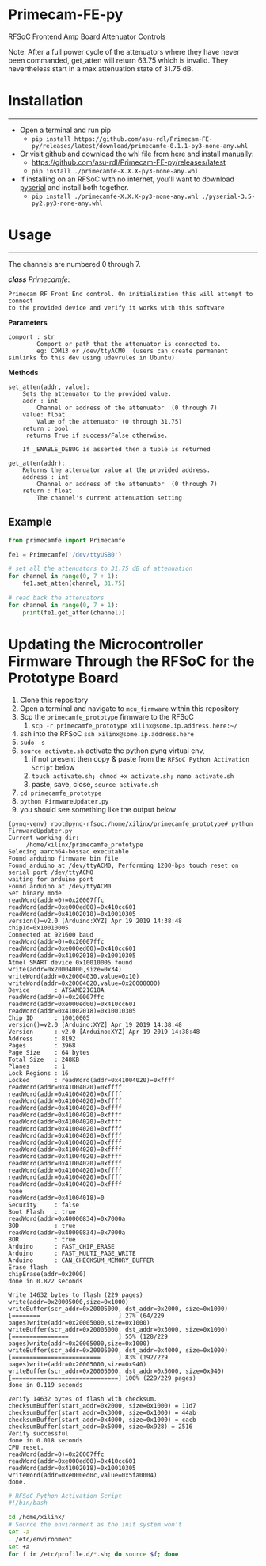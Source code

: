 # Primecam-FE-py
RFSoC Frontend Amp Board Attenuator Controls

Note: After a full power cycle of the attenuators where they have never been commanded, get_atten will return 63.75 which is invalid. They nevertheless start in a max attenuation state of 31.75 dB.

# Installation
____
* Open a terminal and run pip
  * `pip install https://github.com/asu-rdl/Primecam-FE-py/releases/latest/download/primecamfe-0.1.1-py3-none-any.whl`
* Or visit github and download the whl file from here and install manually:
  * https://github.com/asu-rdl/Primecam-FE-py/releases/latest
  * `pip install ./primecamfe-X.X.X-py3-none-any.whl`
* If installing on an RFSoC with no internet, you'll want to download [pyserial](https://pypi.org/project/pyserial/#files)
and install both together.
  * `pip install ./primecamfe-X.X.X-py3-none-any.whl ./pyserial-3.5-py2.py3-none-any.whl`

    
# Usage
_______
The channels are numbered 0 through 7.


***class*** *Primecamfe*:
```
Primecam RF Front End control. On initialization this will attempt to connect
to the provided device and verify it works with this software
```
**Parameters** 
```
comport : str
        Comport or path that the attenuator is connected to.
        eg: COM13 or /dev/ttyACM0  (users can create permanent simlinks to this dev using udevrules in Ubuntu)
```
**Methods**
```
set_atten(addr, value):
    Sets the attenuator to the provided value.
    addr : int
        Channel or address of the attenuator  (0 through 7)
    value: float 
        Value of the attenuator (0 through 31.75)
    return : bool
     returns True if success/False otherwise.

    If _ENABLE_DEBUG is asserted then a tuple is returned

get_atten(addr):
    Returns the attenuator value at the provided address.
    address : int
        Channel or address of the attenuator  (0 through 7)
    return : float
        The channel's current attenuation setting
```


## Example

```python
from primecamfe import Primecamfe

fe1 = Primecamfe('/dev/ttyUSB0')

# set all the attenuators to 31.75 dB of attenuation
for channel in range(0, 7 + 1):
    fe1.set_atten(channel, 31.75)

# read back the attenuators
for channel in range(0, 7 + 1):
    print(fe1.get_atten(channel))
```


# Updating the Microcontroller Firmware Through the RFSoC for the Prototype Board
1. Clone this repository
1. Open a terminal and navigate to `mcu_firmware` within this repository
1. Scp the `primecamfe_prototype` firmware to the RFSoC
    1. `scp -r primecamfe_prototype xilinx@some.ip.address.here:~/`
1. ssh into the RFSoC `ssh xilinx@some.ip.address.here`
1. `sudo -s`
1. `source activate.sh` activate the python pynq virtual env, 
    1. if not present then copy & paste from the `RFSoC Python Activation Script` below
    1. `touch activate.sh; chmod +x activate.sh; nano activate.sh` 
    1. paste, save, close, `source activate.sh`
1. `cd primecamfe_prototype`
1. `python FirmwareUpdater.py`
1.  you should see something like the output below


```
(pynq-venv) root@pynq-rfsoc:/home/xilinx/primecamfe_prototype# python FirmwareUpdater.py 
Current working dir:
	 /home/xilinx/primecamfe_prototype
Selecing aarch64-bossac executable
Found arduino firmware bin file
Found arduino at /dev/ttyACM0, Performing 1200-bps touch reset on serial port /dev/ttyACM0
waiting for arduino port
Found arduino at /dev/ttyACM0
Set binary mode
readWord(addr=0)=0x20007ffc
readWord(addr=0xe000ed00)=0x410cc601
readWord(addr=0x41002018)=0x10010305
version()=v2.0 [Arduino:XYZ] Apr 19 2019 14:38:48
chipId=0x10010005
Connected at 921600 baud
readWord(addr=0)=0x20007ffc
readWord(addr=0xe000ed00)=0x410cc601
readWord(addr=0x41002018)=0x10010305
Atmel SMART device 0x10010005 found
write(addr=0x20004000,size=0x34)
writeWord(addr=0x20004030,value=0x10)
writeWord(addr=0x20004020,value=0x20008000)
Device       : ATSAMD21G18A
readWord(addr=0)=0x20007ffc
readWord(addr=0xe000ed00)=0x410cc601
readWord(addr=0x41002018)=0x10010305
Chip ID      : 10010005
version()=v2.0 [Arduino:XYZ] Apr 19 2019 14:38:48
Version      : v2.0 [Arduino:XYZ] Apr 19 2019 14:38:48
Address      : 8192
Pages        : 3968
Page Size    : 64 bytes
Total Size   : 248KB
Planes       : 1
Lock Regions : 16
Locked       : readWord(addr=0x41004020)=0xffff
readWord(addr=0x41004020)=0xffff
readWord(addr=0x41004020)=0xffff
readWord(addr=0x41004020)=0xffff
readWord(addr=0x41004020)=0xffff
readWord(addr=0x41004020)=0xffff
readWord(addr=0x41004020)=0xffff
readWord(addr=0x41004020)=0xffff
readWord(addr=0x41004020)=0xffff
readWord(addr=0x41004020)=0xffff
readWord(addr=0x41004020)=0xffff
readWord(addr=0x41004020)=0xffff
readWord(addr=0x41004020)=0xffff
readWord(addr=0x41004020)=0xffff
readWord(addr=0x41004020)=0xffff
readWord(addr=0x41004020)=0xffff
none
readWord(addr=0x41004018)=0
Security     : false
Boot Flash   : true
readWord(addr=0x40000834)=0x7000a
BOD          : true
readWord(addr=0x40000834)=0x7000a
BOR          : true
Arduino      : FAST_CHIP_ERASE
Arduino      : FAST_MULTI_PAGE_WRITE
Arduino      : CAN_CHECKSUM_MEMORY_BUFFER
Erase flash
chipErase(addr=0x2000)
done in 0.822 seconds

Write 14632 bytes to flash (229 pages)
write(addr=0x20005000,size=0x1000)
writeBuffer(scr_addr=0x20005000, dst_addr=0x2000, size=0x1000)
[========                      ] 27% (64/229 pages)write(addr=0x20005000,size=0x1000)
writeBuffer(scr_addr=0x20005000, dst_addr=0x3000, size=0x1000)
[================              ] 55% (128/229 pages)write(addr=0x20005000,size=0x1000)
writeBuffer(scr_addr=0x20005000, dst_addr=0x4000, size=0x1000)
[=========================     ] 83% (192/229 pages)write(addr=0x20005000,size=0x940)
writeBuffer(scr_addr=0x20005000, dst_addr=0x5000, size=0x940)
[==============================] 100% (229/229 pages)
done in 0.119 seconds

Verify 14632 bytes of flash with checksum.
checksumBuffer(start_addr=0x2000, size=0x1000) = 11d7
checksumBuffer(start_addr=0x3000, size=0x1000) = 44ab
checksumBuffer(start_addr=0x4000, size=0x1000) = cacb
checksumBuffer(start_addr=0x5000, size=0x928) = 2516
Verify successful
done in 0.018 seconds
CPU reset.
readWord(addr=0)=0x20007ffc
readWord(addr=0xe000ed00)=0x410cc601
readWord(addr=0x41002018)=0x10010305
writeWord(addr=0xe000ed0c,value=0x5fa0004)
done.

```




```bash
# RFSoC Python Activation Script
#!/bin/bash

cd /home/xilinx/
# Source the environment as the init system won't
set -a
. /etc/environment
set +a
for f in /etc/profile.d/*.sh; do source $f; done
```
